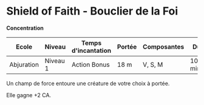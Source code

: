 # Shield of Faith - Bouclier de la Foi

**Concentration**

|Ecole|Niveau|Temps d'incantation|Portée|Composantes|Durée|
|-|-|-|-|-|-|
|Abjuration|Niveau 1|Action Bonus|18 m|V, S, M|10 minutes|

Un champ de force entoure une créature de votre choix à portée.

Elle gagne +2 CA.
